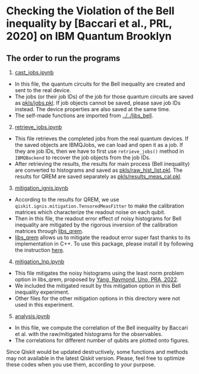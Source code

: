 # Checking the Violation of the Bell inequality by [Baccari et al., PRL, 2020] on IBM Quantum Brooklyn

## The order to run the programs

1. [cast_jobs.ipynb](https://github.com/BOBO1997/master_thesis/blob/main/bell_ineq/path_graphs/brooklyn/cast_jobs.ipynb)
  - In this file, the quantum circuits for the Bell inequality are created and sent to the real device.
  - The jobs (or their job IDs) of the job for those quantum circuits are saved as [pkls/jobs.pkl](https://github.com/BOBO1997/master_thesis/blob/main/bell_ineq/path_graphs/brooklyn/pkls/jobs.pkl). If job objects cannot be saved, please save job IDs instead. The device properties are also saved at the same time.
  - The self-made functions are imported from [../../libs_bell](https://github.com/BOBO1997/master_thesis/tree/main/bell_ineq/libs_bell).
2. [retrieve_jobs.ipynb](https://github.com/BOBO1997/master_thesis/blob/main/bell_ineq/path_graphs/brooklyn/retrieve_jobs.ipynb)
  - This file retrieves the completed jobs from the real quantum devices. If the saved objects are IBMQJobs, we can load and open it as a job. If they are job IDs, then we have to first use `retrieve_jobs()` method in `IBMQBackend` to recover the job objects from the job IDs.
  - After retrieving the results, the results for main process (Bell inequality) are converted to histograms and saved as [pkls/raw_hist_list.pkl](https://github.com/BOBO1997/master_thesis/blob/main/bell_ineq/path_graphs/brooklyn/pkls/raw_hist_list.pkl). The results for QREM are saved separately as [pkls/results_meas_cal.pkl](https://github.com/BOBO1997/master_thesis/blob/main/bell_ineq/path_graphs/brooklyn/pkls/results_meas_cal.pkl).
3. [mitigation_ignis.ipynb](https://github.com/BOBO1997/master_thesis/blob/main/bell_ineq/path_graphs/brooklyn/mitigation_ignis.ipynb)
  - According to the results for QREM, we use `qiskit.ignis.mitigation.TensoredMeasFitter` to make the calibration matrices which characterize the readout noise on each qubit.
  - Then in this file, the readout error effect of noisy histograms for Bell inequality are mitigated by the rigorous inversion of the calibration matrices through [libs_qrem]().
  - [libs_qrem](https://github.com/BOBO1997/libs_qrem) allows us to mitigate the readout error super fast thanks to its implementation in C++. To use this package, please install it by following the instruction [here](https://github.com/BOBO1997/libs_qrem).
4. [mitigation_lnp.ipynb](https://github.com/BOBO1997/master_thesis/blob/main/bell_ineq/path_graphs/brooklyn/mitigation_lnp.ipynb)
  - This file mitigates the noisy histograms using the least norm problem option in libs_qrem, proposed by [Yang, Raymond, Uno, PRA, 2022](https://journals.aps.org/pra/abstract/10.1103/PhysRevA.106.012423).
  - We included the mitigated result by this mitigation option in this Bell inequality experiment.
  - Other files for the other mitigation options in this directory were not used in this experiment.
5. [analysis.ipynb](https://github.com/BOBO1997/master_thesis/blob/main/bell_ineq/path_graphs/brooklyn/analysis.ipynb)
  - In this file, we compute the correlation of the Bell inequality by Baccari et al. with the raw/mitigated histograms for the observables.
  - The correlations for different number of qubits are plotted onto figures.
  

Since Qiskit would be updated destructively, some functions and methods may not available in the latest Qiskit version.
Please, feel free to optimize these codes when you use them, according to your purpose.
